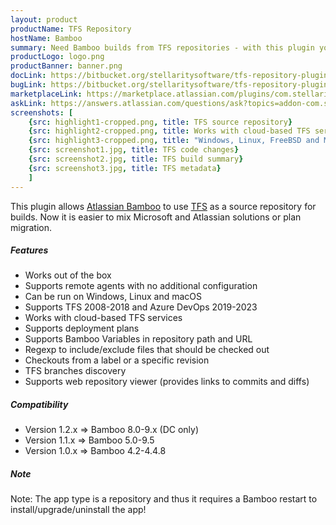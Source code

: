 ```yaml
---
layout: product
productName: TFS Repository
hostName: Bamboo
summary: Need Bamboo builds from TFS repositories - with this plugin you can do it
productLogo: logo.png
productBanner: banner.png
docLink: https://bitbucket.org/stellaritysoftware/tfs-repository-plugin/wiki/Home
bugLink: https://bitbucket.org/stellaritysoftware/tfs-repository-plugin/issues/new
marketplaceLink: https://marketplace.atlassian.com/plugins/com.stellarity.bamboo.tfs-repository-plugin/overview
askLink: https://answers.atlassian.com/questions/ask?topics=addon-com.stellarity.bamboo.tfs-repository-plu
screenshots: [
    {src: highlight1-cropped.png, title: TFS source repository}
    {src: highlight2-cropped.png, title: Works with cloud-based TFS services}
    {src: highlight3-cropped.png, title: "Windows, Linux, FreeBSD and Mac OSX are supported"}
    {src: screenshot1.jpg, title: TFS code changes}
    {src: screenshot2.jpg, title: TFS build summary}
    {src: screenshot3.jpg, title: TFS metadata}
    ]
---
```


This plugin allows [Atlassian Bamboo](https://www.atlassian.com/software/bamboo) to use [TFS](https://en.wikipedia.org/wiki/Team_Foundation_Server) as a source repository for builds. Now it is easier to mix Microsoft and Atlassian solutions or plan migration.

##### Features
* Works out of the box
* Supports remote agents with no additional configuration
* Can be run on Windows, Linux and macOS
* Supports TFS 2008-2018 and Azure DevOps 2019-2023
* Works with cloud-based TFS services
* Supports deployment plans
* Supports Bamboo Variables in repository path and URL
* Regexp to include/exclude files that should be checked out
* Checkouts from a label or a specific revision
* TFS branches discovery
* Supports web repository viewer (provides links to commits and diffs)

##### Compatibility
* Version 1.2.x => Bamboo 8.0-9.x (DC only)
* Version 1.1.x => Bamboo 5.0-9.5
* Version 1.0.x => Bamboo 4.2-4.4.8

##### Note
Note: The app type is a repository and thus it requires a Bamboo restart to install/upgrade/uninstall the app!